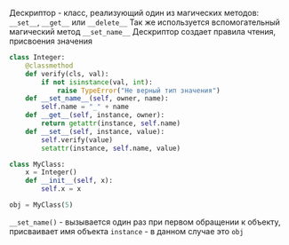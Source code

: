 
Дескриптор - класс, реализующий один из магических методов: `__set__`, `__get__` или `__delete__`
Так же используется вспомогательный магический метод `__set_name__`
Дескриптор создает правила чтения, присвоения значения

```python
class Integer:	
    @classmethod
    def verify(cls, val):
	    if not isinstance(val, int):
	        raise TypeError("Не верный тип значения")
    def __set_name__(self, owner, name):
        self.name = "_" + name
    def __get__(self, instance, owner):
        return getattr(instance, self.name)
    def __set__(self, instance, value):
        self.verify(value)
        setattr(instance, self.name, value)

class MyClass:
	x = Integer()
    def __init__(self, x):
        self.x = x

obj = MyClass(5)
```

`__set_name()` - вызывается один раз при первом обращении к объекту, присваивает имя объекта
`instance` - в данном случае это `obj`